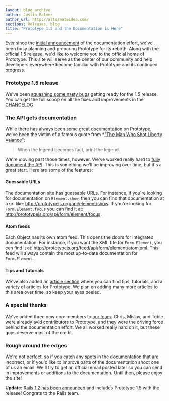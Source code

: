 ```yaml
---
layout: blog_archive
author: Justin Palmer
author_url: http://alternateidea.com/
sections: Releases, blog
title: "Prototype 1.5 and the Documentation is Here"
---
```


Ever since the [initial announcement](http://encytemedia.com/blog/articles/2006/10/31/prototype-a-call-for-documentation) of the documentation effort, we've been busy planning and preparing Prototype for its rebirth.  Along with the official 1.5 release, we'd like to welcome you to the official home of Prototype.  This site will serve as the center of our community and help developers everywhere become familiar with Prototype and its continued progress.

### Prototype 1.5 release
We've been [squashing some nasty bugs](http://dev.rubyonrails.org/log/spinoffs/prototype) getting ready for the 1.5 release.  You can get the full scoop on all the fixes and improvements in the  [CHANGELOG](http://dev.rubyonrails.org/browser/spinoffs/prototype/trunk/CHANGELOG?format=raw).

### The API gets documentation
While there has always been [some great documentation](http://www.sergiopereira.com/articles/prototype.js.html) on Prototype, we've been the victim of a famous quote from *["The Man Who Shot Liberty Valance"](http://www.imdb.com/title/tt0056217/quotes):

> When the legend becomes fact, print the legend.

We're moving past those times, however.  We've worked really hard to [fully document the API](/api).  This is something we'll be improving over time, but it's a great start.  Here are some of the features:

#### Guessable URLs
The documentation site has guessable URLs.  For instance, if you're looking for documentation on `Element.show`, then you can find that documentation at a url like: http://prototypejs.org/api/element/show. If you're looking for `Form.Element.focus` you can find it at: http://prototypejs.org/api/form/element/focus.

#### Atom feeds
Each Object has its own atom feed.  This opens the doors for integrated documentation.  For instance, if you want the XML file for `Form.Element`, you can find it at:  http://prototypejs.org/feed/api/form/element/atom.xml.  This feed will always contain the most up-to-date documentation for `Form.Element`.

#### Tips and Tutorials
We've also added an [article section](http://prototypejs.org/learn) where you can find tips, tutorials, and a variety of articles for Prototype.  We plan on adding many more articles to this area over time, so keep your eyes peeled.

### A special thanks
We've added three new core members to [our team](http://prototypejs.org/core).  Chris, Mislav, and Tobie were already avid contributors to Prototype, and they were the driving force behind the documentation effort.   We all worked really hard on it, but these guys deserve most of the credit.

### Rough around the edges
We're not perfect, so if you catch any spots in the documentation that are incorrect, or if you'd like to improve parts of the documentation shoot one of us an email.  We'll try to get an official email posted later so you can send in improvements or additions to the documentation.  Until then, please enjoy the site!

**Update:** [Rails 1.2 has been announced](http://weblog.rubyonrails.org/2007/1/19/rails-1-2-rest-admiration-http-lovefest-and-utf-8-celebrations) and includes Prototype 1.5 with the release!  Congrats to the Rails team.

<script type="text/javascript">
digg_url = 'http://digg.com/programming/Official_Prototype_js_API_Documentation_Unveiled';
</script>
<script type="text/javascript" src="http://digg.com/api/diggthis.js"></script>


